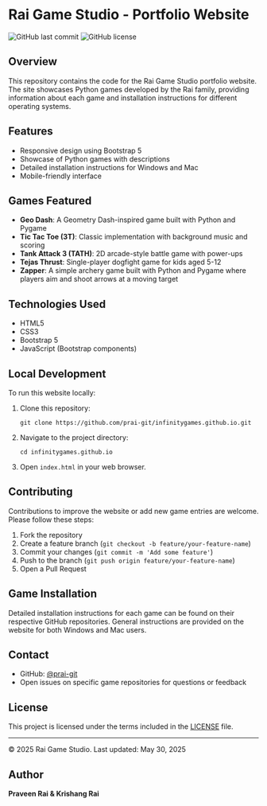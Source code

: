 # Rai Game Studio - Portfolio Website

![GitHub last commit](https://img.shields.io/github/last-commit/prai-git/infinitygames.github.io)
![GitHub license](https://img.shields.io/github/license/prai-git/infinitygames.github.io)

## Overview

This repository contains the code for the Rai Game Studio portfolio website. The site showcases Python games developed by the Rai family, providing information about each game and installation instructions for different operating systems.

## Features

- Responsive design using Bootstrap 5
- Showcase of Python games with descriptions
- Detailed installation instructions for Windows and Mac
- Mobile-friendly interface

## Games Featured

- **Geo Dash**: A Geometry Dash-inspired game built with Python and Pygame
- **Tic Tac Toe (3T)**: Classic implementation with background music and scoring
- **Tank Attack 3 (TATH)**: 2D arcade-style battle game with power-ups
- **Tejas Thrust**: Single-player dogfight game for kids aged 5-12
- **Zapper**: A simple archery game built with Python and Pygame where players aim and shoot arrows at a moving target

## Technologies Used

- HTML5
- CSS3
- Bootstrap 5
- JavaScript (Bootstrap components)

## Local Development

To run this website locally:

1. Clone this repository:
   ```
   git clone https://github.com/prai-git/infinitygames.github.io.git
   ```

2. Navigate to the project directory:
   ```
   cd infinitygames.github.io
   ```

3. Open `index.html` in your web browser.

## Contributing

Contributions to improve the website or add new game entries are welcome. Please follow these steps:

1. Fork the repository
2. Create a feature branch (`git checkout -b feature/your-feature-name`)
3. Commit your changes (`git commit -m 'Add some feature'`)
4. Push to the branch (`git push origin feature/your-feature-name`)
5. Open a Pull Request

## Game Installation

Detailed installation instructions for each game can be found on their respective GitHub repositories. General instructions are provided on the website for both Windows and Mac users.

## Contact

- GitHub: [@prai-git](https://github.com/prai-git)
- Open issues on specific game repositories for questions or feedback

## License

This project is licensed under the terms included in the [LICENSE](LICENSE) file.

---

© 2025 Rai Game Studio. Last updated: May 30, 2025

## Author

**Praveen Rai & Krishang Rai**

